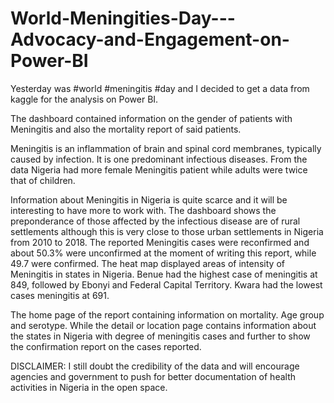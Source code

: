 # World-Meningities-Day---Advocacy-and-Engagement-on-Power-BI


Yesterday was #world #meningitis #day and I decided to get a data from kaggle for the analysis on Power BI.

The dashboard contained information on the gender of patients with Meningitis and also the mortality report of said patients.

Meningitis is an inflammation of brain and spinal cord membranes, typically caused by infection. It is one predominant infectious diseases. From the data Nigeria had more female Meningitis patient while adults were twice that of children.

Information about Meningitis in Nigeria is quite scarce and it will be interesting to have more to work with.
The dashboard shows the preponderance of those affected by the infectious disease are of rural settlements although this is very close to those urban settlements in Nigeria from 2010 to 2018.
The reported Meningitis cases were reconfirmed and about 50.3% were unconfirmed at the moment of writing this report, while 49.7 were confirmed. 
The heat map displayed areas of intensity of Meningitis in states in Nigeria. Benue had the highest case of meningitis at 849, followed by Ebonyi and Federal Capital Territory. Kwara had the lowest cases meningitis at 691.

The home page of the report containing information on mortality. Age group and serotype. While the detail or location page contains information about the states in Nigeria with degree of meningitis cases and further to show the confirmation report on the cases reported.

DISCLAIMER: I still doubt the credibility of the data and will encourage agencies and government to push for better documentation of health activities in Nigeria in the open space.
